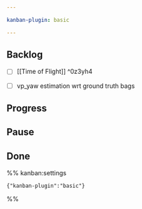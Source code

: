 ```yaml
---

kanban-plugin: basic

---
```


## Backlog

- [ ] [[Time of Flight]] ^0z3yh4
- [ ] vp_yaw estimation wrt ground truth bags


## Progress



## Pause



## Done





%% kanban:settings
```
{"kanban-plugin":"basic"}
```
%%